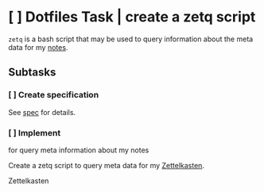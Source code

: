 # [ ] Dotfiles Task | create a zetq script

`zetq` is a bash script that may be used to query information about the meta data for my [notes](../666).

## Subtasks

### [ ] Create specification

See [spec](../665) for details.

### [ ] Implement

for query meta information about my notes

Create a zetq script to query meta data for my [Zettelkasten](../609).

Zettelkasten
